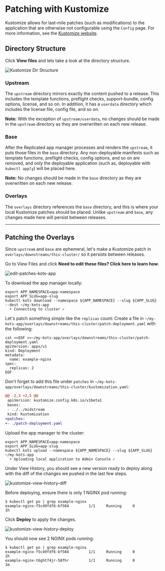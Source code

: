 # Patching with Kustomize

Kustomize allows for last-mile patches (such as modifications) to the application that are otherwise not configurable using the `Config` page. For more information, see the [Kustomize website](https://kustomize.io).

## Directory Structure

Click **View files** and lets take a look at the directory structure.

![Kustomize Dir Structure](/images/kustomize-dir-structure.png)

### Upstream

The `upstream` directory mirrors exactly the content pushed to a release.
This includes the template functions, preflight checks, support-bundle, config options, license, and so on.
In addition, it has a `userdata` directory which includes the license file, config file, and so on.

**Note:** With the exception of `upstream/userdata`, no changes should be made in the `upstream` directory as they are overwritten on each new release.

### Base

After the Replicated app manager processes and renders the `upstream`, it puts those files in the `base` directory.
Any non-deployable manifests such as template functions, preflight checks, config options, and so on are removed, and only the deployable application (such as, deployable with `kubectl apply`) will be placed here.

**Note:** No changes should be made in the `base` directory as they are overwritten on each new release.

### Overlays

The `overlays` directory references the `base` directory, and this is where your local Kustomize patches should be placed.
Unlike `upstream` and `base`, any changes made here will persist between releases.

* * *

## Patching the Overlays

Since `upstream` and `base` are ephemeral, let's make a Kustomize patch in `overlays/downstreams/this-cluster/` so it persists between releases.

Go to View Files and click **Need to edit these files? Click here to learn how**.

![edit-patches-kots-app](/images/edit-patches-kots-app.png)

To download the app manager locally:

```shell
export APP_NAMESPACE=app-namespace
export APP_SLUG=app-slug
kubectl kots download --namespace ${APP_NAMESPACE} --slug ${APP_SLUG} --dest ~/my-kots-app
  • Connecting to cluster ✓
```

Let's patch something simple like the `replicas` count:
Create a file in `~/my-kots-app/overlays/downstreams/this-cluster/patch-deployment.yaml` with the following:

```shell
cat <<EOF >>~/my-kots-app/overlays/downstreams/this-cluster/patch-deployment.yaml
apiVersion: apps/v1
kind: Deployment
metadata:
  name: example-nginx
spec:
  replicas: 2
EOF
```

Don't forget to add this file under `patches` in `~/my-kots-app/overlays/downstreams/this-cluster/kustomization.yaml`:

```diff
@@ -2,3 +2,5 @@
 apiVersion: kustomize.config.k8s.io/v1beta1
 bases:
 - ../../midstream
 kind: Kustomization
+patches:
+- ./patch-deployment.yaml
```

Upload the app manager to the cluster:

```shell
export APP_NAMESPACE=app-namespace
export APP_SLUG=app-slug
kubectl kots upload --namespace ${APP_NAMESPACE} --slug ${APP_SLUG} ~/my-kots-app
  • Uploading local application to Admin Console ✓
```

Under View History, you should see a new version ready to deploy along with the diff of the changes we pushed in the last few steps.

![kustomize-view-history-diff](/images/kustomize-view-history-diff.png)

Before deploying, ensure there is only 1 NGINX pod running:

```shell
$ kubectl get po | grep example-nginx
example-nginx-f5c49fdf6-bf584         1/1     Running     0          1h
```

Click **Deploy** to apply the changes.

![kustomize-view-history-deploy](/images/kustomize-view-history-deploy.png)

You should now see 2 NGINX pods running:

```shell
$ kubectl get po | grep example-nginx
example-nginx-f5c49fdf6-bf584         1/1     Running     0          1h
example-nginx-t6ght74jr-58fhr         1/1     Running     0          1m
```
